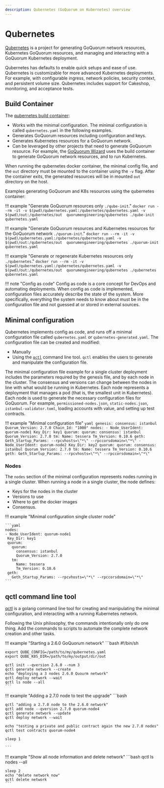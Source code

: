 ```yaml
---
description: Qubernetes (GoQuorum on Kubernetes) overview
---
```


# Qubernetes

[Qubernetes](https://github.com/ConsenSys/qubernetes) is a project for generating GoQuorum network resources,
Kubernetes GoQuorum resources, and managing and interacting with a GoQuorum Kubernetes deployment.

Qubernetes has defaults to enable quick setups and ease of use. Qubernetes is customizable for
more advanced Kubernetes deployments. For example,  with configurable ingress, network policies, security
context, and persistent volume size. Qubernetes includes support for Cakeshop, monitoring, and acceptance tests.

## Build Container

The [qubernetes build container](https://hub.docker.com/repository/docker/quorumengineering/qubernetes):

* Works with the minimal configuration. The minimal configuration is called `qubernetes.yaml` in the
following examples.
* Generates GoQuorum resources including configuration and keys.
* Generates Kubernetes resources for a GoQuorum network.
* Can be leveraged by other projects that need to generate GoQuorum resource. For example, the
[GoQuorum Wizard](../../HowTo/GetStarted/Wizard/GettingStarted.md) uses the build container to generate GoQuorum
network resources, and to run Kubernetes.

When running the qubernetes docker container, the minimal config file, and the `out` directory must be mounted to the container
using the `-v` flag.
After the container exits, the generated resources will be in mounted `out` directory on the host.

Examples generating GoQuorum and K8s resources using the qubernetes container:

!!! example "Generate GoQuorum resources only `./qube-init`."
    ```
    docker run --rm -it -v $(pwd)/qubernetes.yaml:/qubernetes/qubernetes.yaml -v $(pwd)/out:/qubernetes/out  quorumengineering/qubernetes ./qube-init qubernetes.yaml
    ```

!!! example "Generate GoQuorum resources and Kubernetes resources for the GoQuorum network `./quorum-init`."
    ```
    docker run --rm -it -v $(pwd)/qubernetes.yaml:/qubernetes/qubernetes.yaml -v $(pwd)/out:/qubernetes/out  quorumengineering/qubernetes ./quorum-init qubernetes.yaml
    ```

!!! example "Generate or regenerate Kubernetes resources only `./qubernetes`."
    ```
    docker run --rm -it -v $(pwd)/qubernetes.yaml:/qubernetes/qubernetes.yaml -v $(pwd)/out:/qubernetes/out  quorumengineering/qubernetes ./qubernetes qubernetes.yaml
    ```

!!! note "Config as code"
    Config as code is a core concept for DevOps and automating deployments. When config as code is implemented,
    configuration files accurately describe the state of the system. More specifically,
    everything the system needs to know about must be in the configuration file and not guessed at or
    stored in external sources.

## Minimal configuration

Qubernetes implements config as code, and runs off a minimal configuration file called `qubernetes.yaml` or
`qubernetes-generated.yaml`. The configuration file can be created and modified:

* Manually
* Using the [`qctl`](https://github.com/ConsenSys/qubernetes/tree/master/qctl) command line tool. `qctl`
enables the users to generate and manipulate the configuration file.

The minimal configuration file example for a single cluster deployment includes the parameters required by the
genesis file, and by each node in the cluster. The consensus and versions can change between the
nodes in line with what would be running in Kubernetes. Each node represents a deployment that manages a
pod (that is, the smallest unit in Kubernetes). Each node is used to generate the necessary configuration
files for GoQuorum. For example, `permissioned-nodes.json`, `static-nodes.json`, `istanbul-validator.toml`,
loading accounts with value, and setting up test contracts.

!!! example "Minimal configuration file"
    ```yaml
    genesis:
     consensus: istanbul
     Quorum_Version: 2.7.0
     Chain_Id: "1000"
    nodes:
    - Node_UserIdent: quorum-node1
     Key_Dir: key1
     quorum:
       quorum:
         consensus: istanbul
         Quorum_Version: 2.7.0
       tm:
         Name: tessera
         Tm_Version: 0.10.6
     geth:
       Geth_Startup_Params: --rpcvhosts=\"*\" --rpccorsdomain=\"*\"
    - Node_UserIdent: quorum-node2
     Key_Dir: key2
     quorum:
       quorum:
         consensus: istanbul
         Quorum_Version: 2.7.0
       tm:
         Name: tessera
         Tm_Version: 0.10.6
     geth:
       Geth_Startup_Params: --rpcvhosts=\"*\" --rpccorsdomain=\"*\"
    ```

### Nodes

The `nodes` section of the minimal configuration represents nodes running in a single cluster. When
running a node in a single cluster, the node defines:

* Keys for the nodes in the cluster
* Versions to use
* Where to get the docker images
* Consensus.

!!! example "Minimal configuration single cluster node"

    ```yaml
    nodes:
    - Node_UserIdent: quorum-node1
     Key_Dir: key1
     quorum:
       quorum:
         consensus: istanbul
         Quorum_Version: 2.7.0
       tm:
         Name: tessera
         Tm_Version: 0.10.6
     geth:
       Geth_Startup_Params: --rpcvhosts=\"*\" --rpccorsdomain=\"*\"
    ```

## qctl command line tool

[qctl](../../HowTo/GetStarted/Getting-Started-Qubernetes.md) is a golang command line tool for
creating and manipulating the minimal configuration, and interacting with a running Kubernetes network.

Following the Unix philosophy, the commands intentionally only do one thing. Add the commands to
scripts to automate the complete network creation and other tasks.

!!! example "Starting a 2.6.0 GoQuorum network"
    ```bash
    #!/bin/sh

    export QUBE_CONFIG=/path/to/my/qubernetes.yaml
    export QUBE_K8S_DIR=/path/to/my/output/dir/out

    qctl init --qversion 2.6.0 --num 3
    qctl generate network --create
    echo "deploying a 3 nodes 2.6.0 Quourm network"
    qctl deploy network --wait
    qctl ls node --all
    ```

!!! example "Adding a 2.7.0 node to test the upgrade"
    ```bash

    qctl "adding a 2.7.0 node to the 2.6.0 network"
    qctl add node --qversion 2.7.0 quorum-node4
    qctl generate network --update
    qctl deploy network --wait

    echo "testing a private and public contract again the new 2.7.0 nodes"
    qctl test contracts quorum-node4

    sleep 1

    ```

!!! example "Show all node information and delete network"
    ```bash
     qctl ls nodes --all

    sleep 2
    echo "delete network now"
    qctl delete network
    ```
